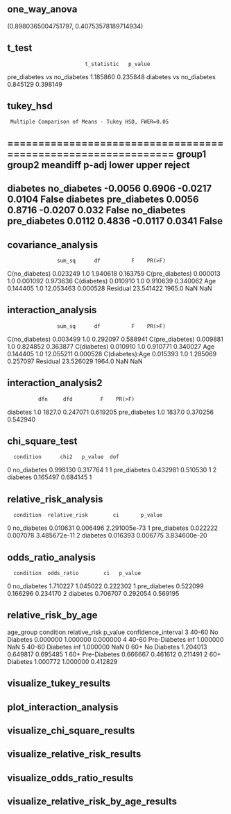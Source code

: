 ## one_way_anova

(0.8980365004751797, 0.40753578189714934)

## t_test

                             t_statistic   p_value
pre_diabetes vs no_diabetes     1.185860  0.235848
diabetes vs no_diabetes         0.845129  0.398149

## tukey_hsd

     Multiple Comparison of Means - Tukey HSD, FWER=0.05      
==============================================================
   group1      group2    meandiff p-adj   lower  upper  reject
--------------------------------------------------------------
   diabetes  no_diabetes  -0.0056 0.6906 -0.0217 0.0104  False
   diabetes pre_diabetes   0.0056 0.8716 -0.0207  0.032  False
no_diabetes pre_diabetes   0.0112 0.4836 -0.0117 0.0341  False
--------------------------------------------------------------

## covariance_analysis

                    sum_sq      df          F    PR(>F)
C(no_diabetes)    0.023249     1.0   1.940618  0.163759
C(pre_diabetes)   0.000013     1.0   0.001092  0.973636
C(diabetes)       0.010910     1.0   0.910639  0.340062
Age               0.144405     1.0  12.053463  0.000528
Residual         23.541422  1965.0        NaN       NaN

## interaction_analysis

                    sum_sq      df          F    PR(>F)
C(no_diabetes)    0.003499     1.0   0.292097  0.588941
C(pre_diabetes)   0.009881     1.0   0.824852  0.363877
C(diabetes)       0.010910     1.0   0.910771  0.340027
Age               0.144405     1.0  12.055211  0.000528
C(diabetes):Age   0.015393     1.0   1.285069  0.257097
Residual         23.526029  1964.0        NaN       NaN

## interaction_analysis2

              dfn     dfd         F    PR(>F)
diabetes      1.0  1827.0  0.247071  0.619205
pre_diabetes  1.0  1837.0  0.370256  0.542940

## chi_square_test

      condition      chi2   p_value  dof
0   no_diabetes  0.998130  0.317764    1
1  pre_diabetes  0.432981  0.510530    1
2      diabetes  0.165497  0.684145    1

## relative_risk_analysis

      condition  relative_risk        ci       p_value
0   no_diabetes       0.010631  0.006496  2.291005e-73
1  pre_diabetes       0.022222  0.007078  3.485672e-11
2      diabetes       0.016393  0.006775  3.834600e-20

## odds_ratio_analysis

      condition  odds_ratio        ci   p_value
0   no_diabetes    1.710227  1.045022  0.222302
1  pre_diabetes    0.522099  0.166296  0.234170
2      diabetes    0.706707  0.292054  0.569195

## relative_risk_by_age

  age_group     condition  relative_risk   p_value  confidence_interval
3     40-60   No Diabetes       0.000000  1.000000             0.000000
4     40-60  Pre-Diabetes            inf  1.000000                  NaN
5     40-60      Diabetes            inf  1.000000                  NaN
0       60+   No Diabetes       1.204013  0.649817             0.695485
1       60+  Pre-Diabetes       0.666667  0.461612             0.211491
2       60+      Diabetes       1.000772  1.000000             0.412829

## visualize_tukey_results

## plot_interaction_analysis

## visualize_chi_square_results

## visualize_relative_risk_results

## visualize_odds_ratio_results

## visualize_relative_risk_by_age_results


